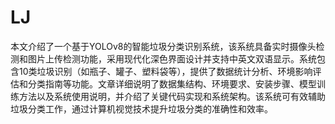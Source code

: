 # LJ
本文介绍了一个基于YOLOv8的智能垃圾分类识别系统，该系统具备实时摄像头检测和图片上传检测功能，采用现代化深色界面设计并支持中英文双语显示。系统包含10类垃圾识别（如瓶子、罐子、塑料袋等），提供了数据统计分析、环境影响评估和分类指南等功能。文章详细说明了数据集结构、环境要求、安装步骤、模型训练方法以及系统使用说明，并介绍了关键代码实现和系统架构。该系统可有效辅助垃圾分类工作，通过计算机视觉技术提升垃圾分类的准确性和效率。
